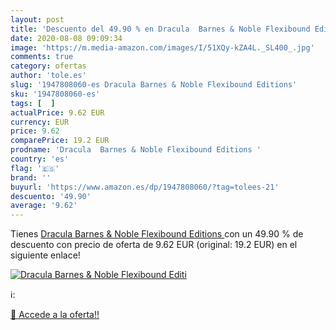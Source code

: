 ```yaml
---
layout: post
title: 'Descuento del 49.90 % en Dracula  Barnes & Noble Flexibound Editi'
date: 2020-08-08 09:09:34
image: 'https://m.media-amazon.com/images/I/51XQy-kZA4L._SL400_.jpg'
comments: true
category: ofertas
author: 'tole.es'
slug: '1947808060-es Dracula Barnes & Noble Flexibound Editions'
sku: '1947808060-es'
tags: [  ]
actualPrice: 9.62 EUR
currency: EUR
price: 9.62
comparePrice: 19.2 EUR
prodname: 'Dracula  Barnes & Noble Flexibound Editions '
country: 'es'
flag: '🇪🇸'
brand: ''
buyurl: 'https://www.amazon.es/dp/1947808060/?tag=tolees-21'
descuento: '49.90'
average: '9.62'
---
```


Tienes [Dracula  Barnes & Noble Flexibound Editions ](https://www.amazon.es/dp/1947808060/?tag=tolees-21) con un 49.90 % de descuento con precio de oferta de 9.62 EUR (original: 19.2 EUR) en el siguiente enlace!

[![Dracula  Barnes & Noble Flexibound Editi](https://m.media-amazon.com/images/I/51XQy-kZA4L._SL400_.jpg)](https://www.amazon.es/dp/1947808060/?tag=tolees-21)

ℹ️:


[🛒 Accede a la oferta!!](https://www.amazon.es/dp/1947808060/?tag=tolees-21)
